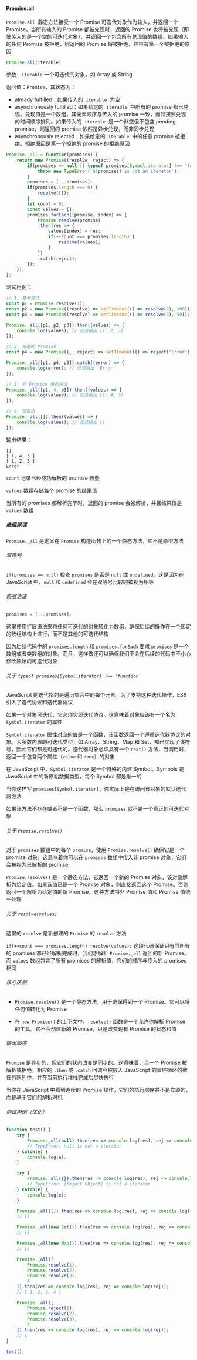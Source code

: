 #### Promise.all

`Promise.all`  静态方法接受一个 Promise 可迭代对象作为输入，并返回一个 Promise。当所有输入的 Promise 都被兑现时，返回的 Promise 也将被兑现（即使传入的是一个空的可迭代对象），并返回一个包含所有兑现值的数组。如果输入的任何 Promise 被拒绝，则返回的 Promise 将被拒绝，并带有第一个被拒绝的原因

```JavaScript
Promise.all(iterable)
```

参数：`iterable` 一个可迭代的对象，如 Array 或 String

返回值：`Promise`，其状态为：

- already fulfilled：如果传入的  `iterable`  为空
- asynchronously fulfilled：如果给定的  `iterable`  中所有的 promise 都已兑现。兑现值是一个数组，其元素顺序与传入的 promise 一致，而非按照兑现的时间顺序排列。如果传入的  `iterable`  是一个非空但不包含 pending promise，则返回的 promise 依然是异步兑现，而非同步兑现
- asynchronously rejected：如果给定的  `iterable`  中的任意 promise 被拒绝。拒绝原因是第一个拒绝的 promise 的拒绝原因

```JavaScript
Promise._all = function(promises) {
    return new Promise((resolve, reject) => {
        if(promises == null || typeof promises[Symbol.iterator] !== 'function') {
            throw new TypeError(`${promises} is not an iterator`);
        }
        promises = [...promises];
        if(promises.length === 0) {
            resolve([]);
        }
        let count = 0;
        const values = [];
        promises.forEach((promise, index) => {
            Promise.resolve(promise)
            .then(res => {
                values[index] = res;
                if(++count === promises.length) {
                    resolve(values);
                }
            })
            .catch(reject);
        });
    });
};
```

测试用例：

```JavaScript
// 1. 基本测试
const p1 = Promise.resolve(1);
const p2 = new Promise((resolve) => setTimeout(() => resolve(2), 100));
const p3 = new Promise((resolve) => setTimeout(() => resolve(3), 50));

Promise._all([p1, p2, p3]).then((values) => {
    console.log(values); // 应该输出 [1, 2, 3]
});

// 2. 拒绝的 Promise
const p4 = new Promise((_, reject) => setTimeout(() => reject('Error'), 100));

Promise._all([p1, p4, p3]).catch((error) => {
    console.log(error); // 应该输出 'Error'
});

// 3. 非 Promise 值的测试
Promise._all([p1, 4, p3]).then((values) => {
    console.log(values); // 应该输出 [1, 4, 3]
});

// 4. 空数组
Promise._all([]).then((values) => {
    console.log(values); // 应该输出 []
});
```

输出结果：

```
[]
[ 1, 4, 3 ]
[ 1, 2, 3 ]
Error
```

`count` 记录已经成功解析的 promise 数量

`values` 数组存储每个 promise 的结果值

当所有的 promises 都解析完毕时，返回的 promise 会被解析，并且结果值是 `values` 数组

##### 底层原理

`Promise._all` 是定义在 `Promise` 构造函数上的一个静态方法，它不是原型方法

###### 双等号

`if(promises == null)` 检查 `promises` 是否是 `null` 或 `undefined`。这是因为在 JavaScript 中，`null` 和 `undefined` 会在双等号比较时被视为相等

###### 拓展语法

```JavaScript
promises = [...promises];
```

这里使用扩展语法来将任何可迭代的对象转化为数组，确保后续的操作在一个固定的数组结构上进行，而不是其他的可迭代结构

因为后续代码中的 `promises.length` 和 `promises.forEach` 要求 `promises` 是一个数组或者类数组的对象。而且，这样做还可以确保我们不会在后续的代码中不小心修改原始的可迭代对象

###### 关于 `typeof promises[Symbol.iterator] !== 'function'`

JavaScript 的迭代指的是遍历集合中的每个元素。为了支持这种迭代操作，ES6 引入了迭代协议和迭代器协议

如果一个对象可迭代，它必须实现迭代协议。这意味着对象应该有一个名为 `Symbol.iterator` 的属性

`Symbol.iterator` 属性对应的值是一个函数，该函数返回一个遵循迭代器协议的对象。大多数内置的可迭代类型，如 Array、String、Map 和 Set，都已实现了该符号，因此它们都是可迭代的。迭代器对象必须具有一个 `next()` 方法，当调用时，返回一个包含两个属性（`value` 和 `done`）的对象

在 JavaScript 中，`Symbol.iterator` 是一个特殊的内建 Symbol。Symbols 是 JavaScript 中的新原始数据类型，每个 Symbol 都是唯一的

当你这样写 `promises[Symbol.iterator]`，你实际上是在访问该对象的默认迭代器方法

如果该方法不存在或者不是一个函数，那么 `promises` 就不是一个真正的可迭代对象

###### 关于 `Promise.resolve()`

对于 `promises` 数组中的每个 `promise`，使用 `Promise.resolve()` 确保它是一个 promise 对象。这意味着你可以在 `promises` 数组中传入非 promise 对象，它们会被视为已解析的 promise

`Promise.resolve()` 是一个静态方法，它返回一个新的 Promise 对象，该对象解析为给定值。如果该值已是一个 Promise 对象，则直接返回这个 Promise。否则返回一个解析为给定值的新 Promise。这种方法将非 Promise 值和 Promise 值统一处理

###### 关于 `resolve(values)`

这里的 `resolve` 是新创建的 `Promise` 的 `resolve` 方法

`if(++count === promises.length) resolve(values);` 这段代码保证只有当所有的 promises 都已经解析完成时，我们才解析 `Promise._all` 返回的新 Promise。而 `values` 数组包含了所有 promises 的解析值，它们的顺序与传入的 promises 相同

###### 核心区别

- `Promise.resolve()` 是一个静态方法，用于确保得到一个 Promise。它可以将任何值转化为 Promise

- 在 `new Promise()` 的上下文中，`resolve()` 函数是一个允许你解析 Promise 的工具。它不会创建新的 Promise，只是改变现有 Promise 的状态和值

###### 输出顺序

`Promise` 是异步的，但它们的状态改变是同步的。这意味着，当一个 Promise 被解析或拒绝，相应的 `.then` 或 `.catch` 回调会被放入 JavaScript 的事件循环的微任务队列中，并在当前执行堆栈完成后尽快执行

当你在 JavaScript 中看到连续的 Promise 操作，它们的执行顺序并不是立即的，而是基于它们的解析时机

###### 测试用例（优化）

```JavaScript
function test() {
    try {
        Promise._all(null).then(res => console.log(res), rej => console.log(rej));
        // TypeError: null is not a iterator
    } catch(e) {
        console.log(e);
    }

    try {
        Promise._all({}).then(res => console.log(res), rej => console.log(rej));
        // TypeError: [object Object] is not a iterator
    } catch(e) {
        console.log(e);
    }

    Promise._all([]).then(res => console.log(res), rej => console.log(rej));
    // []

    Promise._all(new Set()).then(res => console.log(res), rej => console.log(rej));
    // []

    Promise._all(new Map()).then(res => console.log(res), rej => console.log(rej));
    // []

    Promise._all([
        Promise.resolve(1),
        Promise.resolve(2),
        Promise.resolve(3),
        4
    ]).then(res => console.log(res), rej => console.log(rej));
    // [ 1, 2, 3, 4 ]

    Promise._all([
        Promise.reject(1),
        Promise.resolve(2),
        Promise.resolve(3),
        4
    ]).then(res => console.log(res), rej => console.log(rej));
    // 1
}

test();
```
